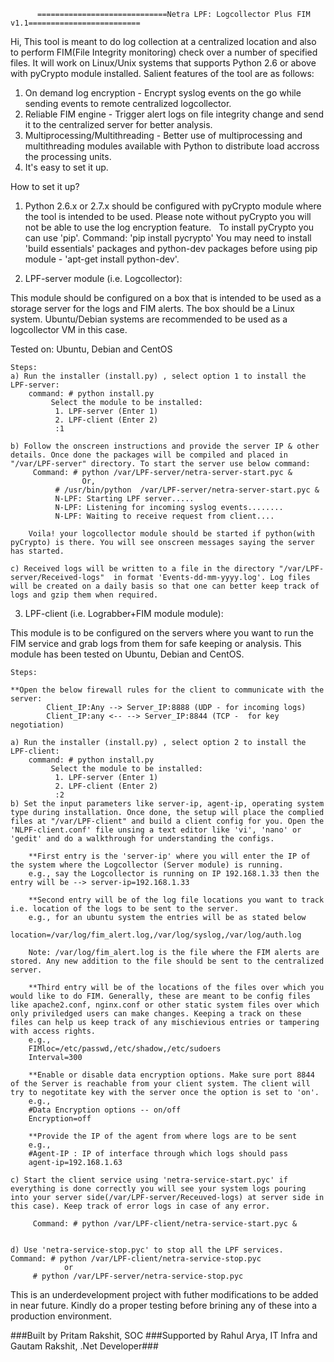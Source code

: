           =============================Netra LPF: Logcollector Plus FIM v1.1=========================

Hi, This tool is meant to do log collection at a centralized location and also to perform FIM(File Integrity monitoring) check over a number of specified files. It will work on Linux/Unix systems that supports Python 2.6 or above with pyCrypto module installed. Salient features of the tool are as follows:

1) On demand log encryption - Encrypt syslog events on the go while sending events to remote centralized logcollector.
2) Reliable FIM engine - Trigger alert logs on file integrity change and send it to the centralized server for better analysis.
3) Multiprocessing/Multithreading - Better use of multiprocessing and multithreading modules available with Python to distribute load accross the processing units.
4) It's easy to set it up.

How to set it up?

1) Python 2.6.x or 2.7.x should be configured with pyCrypto module where the tool is intended to be used. Please note without pyCrypto you will not be able to use the log encryption feature.
   To install pyCrypto you can use 'pip'. Command: 'pip install pycrypto'
   You may need to install 'build essentials' packages and python-dev packages before using pip module - 'apt-get install python-dev'.
   
2) LPF-server module (i.e. Logcollector):

This module should be configured on a box that is intended to be used as a storage server for the logs and FIM alerts. The box should be a Linux system. Ubuntu/Debian systems are recommended to be used as a logcollector VM in this case. 

Tested on: Ubuntu, Debian and CentOS
	
	Steps:
	a) Run the installer (install.py) , select option 1 to install the LPF-server:
		command: # python install.py
			 Select the module to be installed:
 			  1. LPF-server (Enter 1)
 			  2. LPF-client (Enter 2)
 			  :1		

	b) Follow the onscreen instructions and provide the server IP & other details. Once done the packages will be compiled and placed in "/var/LPF-server" directory. To start the server use below command: 
		 Command: # python /var/LPF-server/netra-server-start.pyc &
					Or,
			  # /usr/bin/python  /var/LPF-server/netra-server-start.pyc &
			  N-LPF: Starting LPF server.....
			  N-LPF: Listening for incoming syslog events........
			  N-LPF: Waiting to receive request from client....

		Voila! your logcollector module should be started if python(with pyCrypto) is there. You will see onscreen messages saying the server has started.

	c) Received logs will be written to a file in the directory "/var/LPF-server/Received-logs"  in format 'Events-dd-mm-yyyy.log'. Log files will be created on a daily basis so that one can better keep track of logs and gzip them when required.
	
3) LPF-client (i.e. Lograbber+FIM module module):
	
This module is to be configured on the servers where you want to run the FIM service and grab logs from them for safe keeping or analysis. This module has been tested on Ubuntu, Debian and CentOS.

	Steps:
	
	**Open the below firewall rules for the client to communicate with the server:
			Client_IP:Any --> Server_IP:8888 (UDP - for incoming logs)
			Client_IP:any <-- --> Server_IP:8844 (TCP -  for key negotiation)
			
	a) Run the installer (install.py) , select option 2 to install the LPF-client:
		command: # python install.py
			 Select the module to be installed:
 			  1. LPF-server (Enter 1)
 			  2. LPF-client (Enter 2)
 			  :2
	b) Set the input parameters like server-ip, agent-ip, operating system type during installation. Once done, the setup will place the complied files at "/var/LPF-client" and build a client config for you. Open the 'NLPF-client.conf' file unsing a text editor like 'vi', 'nano' or 'gedit' and do a walkthrough for understanding the configs.
	
		**First entry is the 'server-ip' where you will enter the IP of the system where the Logcollector (Server module) is running.
		e.g., say the Logcollector is running on IP 192.168.1.33 then the entry will be --> server-ip=192.168.1.33

		**Second entry will be of the log file locations you want to track i.e. location of the logs to be sent to the server.
		e.g., for an ubuntu system the entries will be as stated below
			  location=/var/log/fim_alert.log,/var/log/syslog,/var/log/auth.log

		Note: /var/log/fim_alert.log is the file where the FIM alerts are stored. Any new addition to the file should be sent to the centralized server.
		
		**Third entry will be of the locations of the files over which you would like to do FIM. Generally, these are meant to be config files like apache2.conf, nginx.conf or other static system files over which only priviledged users can make changes. Keeping a track on these files can help us keep track of any mischievious entries or tampering with access rights.
		e.g.,
		FIMloc=/etc/passwd,/etc/shadow,/etc/sudoers
		Interval=300

		**Enable or disable data encryption options. Make sure port 8844 of the Server is reachable from your client system. The client will try to negotitate key with the server once the option is set to 'on'.
		e.g.,
		#Data Encryption options -- on/off
		Encryption=off

		**Provide the IP of the agent from where logs are to be sent
		e.g.,
		#Agent-IP : IP of interface through which logs should pass
		agent-ip=192.168.1.63
		
	c) Start the client service using 'netra-service-start.pyc' if everything is done correctly you will see your system logs pouring into your server side(/var/LPF-server/Receuved-logs) at server side in this case). Keep track of error logs in case of any error.
	
		 Command: # python /var/LPF-client/netra-service-start.pyc &


	d) Use 'netra-service-stop.pyc' to stop all the LPF services.
	Command: # python /var/LPF-client/netra-service-stop.pyc 
				or
		 # python /var/LPF-server/netra-service-stop.pyc
	
This is an underdevelopment project with futher modifications to be added in near future. Kindly do a proper testing before brining any of these into a production environment. 

###Built by Pritam Rakshit, SOC 
###Supported by Rahul Arya, IT Infra and Gautam Rakshit, .Net Developer###
